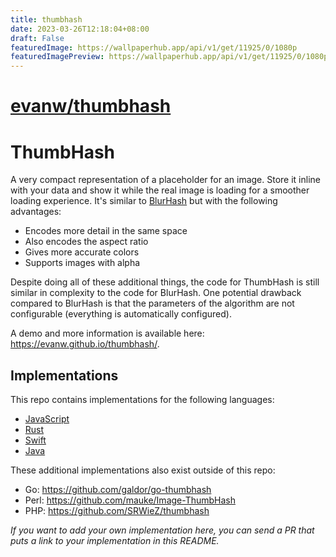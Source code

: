 ```yaml
---
title: thumbhash
date: 2023-03-26T12:18:04+08:00
draft: False
featuredImage: https://wallpaperhub.app/api/v1/get/11925/0/1080p
featuredImagePreview: https://wallpaperhub.app/api/v1/get/11925/0/1080p
---
```


# [evanw/thumbhash](https://github.com/evanw/thumbhash)

# ThumbHash

 A very compact representation of a placeholder for an image. Store it inline with your data and show it while the real image is loading for a smoother loading experience. It's similar to [BlurHash](https://github.com/woltapp/blurhash) but with the following advantages:

* Encodes more detail in the same space
* Also encodes the aspect ratio
* Gives more accurate colors
* Supports images with alpha

Despite doing all of these additional things, the code for ThumbHash is still similar in complexity to the code for BlurHash. One potential drawback compared to BlurHash is that the parameters of the algorithm are not configurable (everything is automatically configured).

A demo and more information is available here: https://evanw.github.io/thumbhash/.

## Implementations

This repo contains implementations for the following languages:

* [JavaScript](./js)
* [Rust](./rust)
* [Swift](./swift)
* [Java](./java)

These additional implementations also exist outside of this repo:

* Go: https://github.com/galdor/go-thumbhash
* Perl: https://github.com/mauke/Image-ThumbHash
* PHP: https://github.com/SRWieZ/thumbhash

_If you want to add your own implementation here, you can send a PR that puts a link to your implementation in this README._
